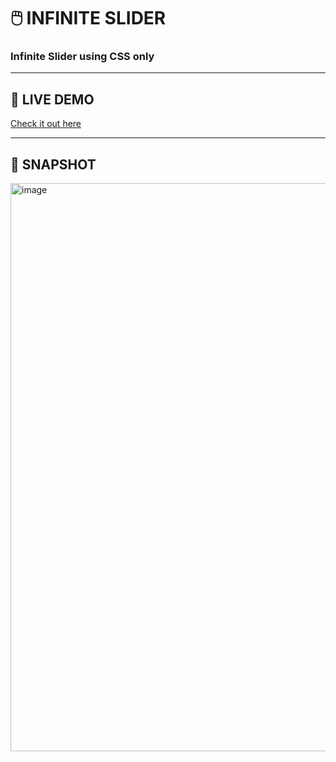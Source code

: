 # 🖱️ INFINITE SLIDER

<h3>Infinite Slider using CSS only</h3>
<hr>

## 🚀 LIVE DEMO

[Check it out here](https://maheshr03.github.io/Infinite-Slider/)
<hr>

## 🎥 SNAPSHOT

<img width="1916" height="909" alt="image" src="https://github.com/user-attachments/assets/8705e857-6c4b-44b5-a0e3-d44f5348accb" />
